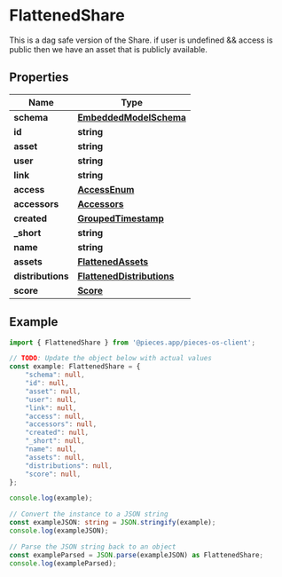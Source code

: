 
# FlattenedShare

This is a dag safe version of the Share.  if user is undefined && access is public then we have an asset that is publicly available.

## Properties

Name | Type
------------ | -------------
**schema** | [**EmbeddedModelSchema**](EmbeddedModelSchema)
**id** | **string**
**asset** | **string**
**user** | **string**
**link** | **string**
**access** | [**AccessEnum**](AccessEnum)
**accessors** | [**Accessors**](Accessors)
**created** | [**GroupedTimestamp**](GroupedTimestamp)
**_short** | **string**
**name** | **string**
**assets** | [**FlattenedAssets**](FlattenedAssets)
**distributions** | [**FlattenedDistributions**](FlattenedDistributions)
**score** | [**Score**](Score)

## Example

```typescript
import { FlattenedShare } from '@pieces.app/pieces-os-client';

// TODO: Update the object below with actual values
const example: FlattenedShare = {
    "schema": null,
    "id": null,
    "asset": null,
    "user": null,
    "link": null,
    "access": null,
    "accessors": null,
    "created": null,
    "_short": null,
    "name": null,
    "assets": null,
    "distributions": null,
    "score": null,
};

console.log(example);

// Convert the instance to a JSON string
const exampleJSON: string = JSON.stringify(example);
console.log(exampleJSON);

// Parse the JSON string back to an object
const exampleParsed = JSON.parse(exampleJSON) as FlattenedShare;
console.log(exampleParsed);
```


